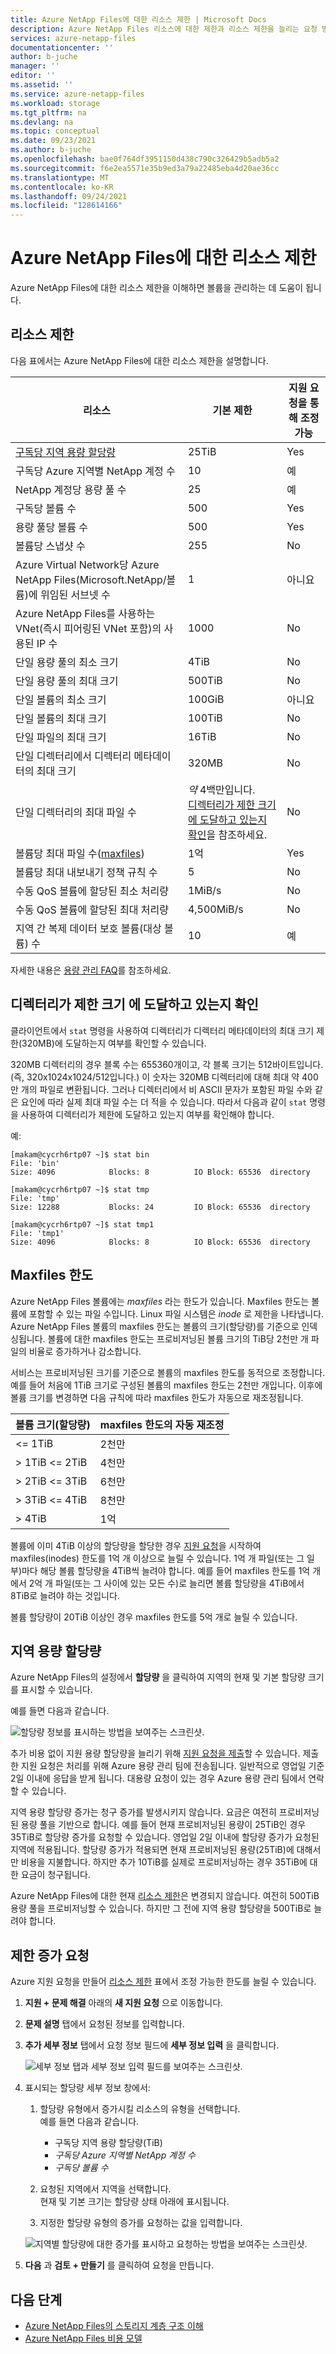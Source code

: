 ```yaml
---
title: Azure NetApp Files에 대한 리소스 제한 | Microsoft Docs
description: Azure NetApp Files 리소스에 대한 제한과 리소스 제한을 늘리는 요청 방법을 설명합니다.
services: azure-netapp-files
documentationcenter: ''
author: b-juche
manager: ''
editor: ''
ms.assetid: ''
ms.service: azure-netapp-files
ms.workload: storage
ms.tgt_pltfrm: na
ms.devlang: na
ms.topic: conceptual
ms.date: 09/23/2021
ms.author: b-juche
ms.openlocfilehash: bae0f764df3951150d438c790c326429b5adb5a2
ms.sourcegitcommit: f6e2ea5571e35b9ed3a79a22485eba4d20ae36cc
ms.translationtype: MT
ms.contentlocale: ko-KR
ms.lasthandoff: 09/24/2021
ms.locfileid: "128614166"
---
```

# <a name="resource-limits-for-azure-netapp-files"></a>Azure NetApp Files에 대한 리소스 제한

Azure NetApp Files에 대한 리소스 제한을 이해하면 볼륨을 관리하는 데 도움이 됩니다.

## <a name="resource-limits"></a>리소스 제한

다음 표에서는 Azure NetApp Files에 대한 리소스 제한을 설명합니다.

|  리소스  |  기본 제한  |  지원 요청을 통해 조정 가능  |
|----------------|---------------------|--------------------------------------|
|  [구독당 지역 용량 할당량](#regional-capacity-quota)   |  25TiB  |  Yes  |
|  구독당 Azure 지역별 NetApp 계정 수  |  10    |  예   |
|  NetApp 계정당 용량 풀 수   |    25     |   예   |
|  구독당 볼륨 수   |    500     |   Yes   |
|  용량 풀당 볼륨 수     |    500   |    Yes     |
|  볼륨당 스냅샷 수       |    255     |    No        |
|  Azure Virtual Network당 Azure NetApp Files(Microsoft.NetApp/볼륨)에 위임된 서브넷 수    |   1   |    아니요    |
|  Azure NetApp Files를 사용하는 VNet(즉시 피어링된 VNet 포함)의 사용된 IP 수   |    1000   |    No   |
|  단일 용량 풀의 최소 크기   |  4TiB     |    No  |
|  단일 용량 풀의 최대 크기    |  500TiB   |   No   |
|  단일 볼륨의 최소 크기    |    100GiB    |    아니요    |
|  단일 볼륨의 최대 크기     |    100TiB    |    No    |
|  단일 파일의 최대 크기     |    16TiB    |    No    |    
|  단일 디렉터리에서 디렉터리 메타데이터의 최대 크기      |    320MB    |    No    |    
|  단일 디렉터리의 최대 파일 수  | *약* 4백만입니다. <br> [디렉터리가 제한 크기에 도달하고 있는지 확인](#directory-limit)을 참조하세요.  |    No    |   
|  볼륨당 최대 파일 수([maxfiles](#maxfiles))     |    1억    |    Yes    |    
|  볼륨당 최대 내보내기 정책 규칙 수     |    5  |    No    | 
|  수동 QoS 볼륨에 할당된 최소 처리량     |    1MiB/s   |    No    |    
|  수동 QoS 볼륨에 할당된 최대 처리량     |    4,500MiB/s    |    No    |    
|  지역 간 복제 데이터 보호 볼륨(대상 볼륨) 수     |    10    |    예    |     

자세한 내용은 [용량 관리 FAQ](azure-netapp-files-faqs.md#capacity-management-faqs)를 참조하세요.

## <a name="determine-if-a-directory-is-approaching-the-limit-size"></a>디렉터리가 제한 크기 <a name="directory-limit"></a>에 도달하고 있는지 확인  

클라이언트에서 `stat` 명령을 사용하여 디렉터리가 디렉터리 메타데이터의 최대 크기 제한(320MB)에 도달하는지 여부를 확인할 수 있습니다.   

320MB 디렉터리의 경우 블록 수는 655360개이고, 각 블록 크기는 512바이트입니다.  (즉, 320x1024x1024/512입니다.) 이 숫자는 320MB 디렉터리에 대해 최대 약 400만 개의 파일로 변환됩니다. 그러나 디렉터리에서 비 ASCII 문자가 포함된 파일 수와 같은 요인에 따라 실제 최대 파일 수는 더 적을 수 있습니다. 따라서 다음과 같이 `stat` 명령을 사용하여 디렉터리가 제한에 도달하고 있는지 여부를 확인해야 합니다.  

예:

```console
[makam@cycrh6rtp07 ~]$ stat bin
File: 'bin'
Size: 4096            Blocks: 8          IO Block: 65536  directory

[makam@cycrh6rtp07 ~]$ stat tmp
File: 'tmp'
Size: 12288           Blocks: 24         IO Block: 65536  directory
 
[makam@cycrh6rtp07 ~]$ stat tmp1
File: 'tmp1'
Size: 4096            Blocks: 8          IO Block: 65536  directory
```

## <a name="maxfiles-limits"></a>Maxfiles 한도 <a name="maxfiles"></a> 

Azure NetApp Files 볼륨에는 *maxfiles* 라는 한도가 있습니다. Maxfiles 한도는 볼륨에 포함할 수 있는 파일 수입니다. Linux 파일 시스템은 *inode* 로 제한을 나타냅니다. Azure NetApp Files 볼륨의 maxfiles 한도는 볼륨의 크기(할당량)를 기준으로 인덱싱됩니다. 볼륨에 대한 maxfiles 한도는 프로비저닝된 볼륨 크기의 TiB당 2천만 개 파일의 비율로 증가하거나 감소합니다. 

서비스는 프로비저닝된 크기를 기준으로 볼륨의 maxfiles 한도를 동적으로 조정합니다. 예를 들어 처음에 1TiB 크기로 구성된 볼륨의 maxfiles 한도는 2천만 개입니다. 이후에 볼륨 크기를 변경하면 다음 규칙에 따라 maxfiles 한도가 자동으로 재조정됩니다. 

|    볼륨 크기(할당량)     |  maxfiles 한도의 자동 재조정    |
|----------------------------|-------------------|
|    <= 1TiB                |    2천만     |
|    > 1TiB <= 2TiB    |    4천만     |
|    > 2TiB <= 3TiB    |    6천만     |
|    > 3TiB <= 4TiB    |    8천만     |
|    > 4TiB                 |    1억    |

볼륨에 이미 4TiB 이상의 할당량을 할당한 경우 [지원 요청](#request-limit-increase)을 시작하여 maxfiles(inodes) 한도를 1억 개 이상으로 늘릴 수 있습니다. 1억 개 파일(또는 그 일부)마다 해당 볼륨 할당량을 4TiB씩 늘려야 합니다.  예를 들어 maxfiles 한도를 1억 개에서 2억 개 파일(또는 그 사이에 있는 모든 수)로 늘리면 볼륨 할당량을 4TiB에서 8TiB로 늘려야 하는 것입니다.

볼륨 할당량이 20TiB 이상인 경우 maxfiles 한도를 5억 개로 늘릴 수 있습니다. <!-- ANF-11854 --> 

## <a name="regional-capacity-quota"></a>지역 용량 할당량

Azure NetApp Files의 설정에서 **할당량** 을 클릭하여 지역의 현재 및 기본 할당량 크기를 표시할 수 있습니다. 

예를 들면 다음과 같습니다. 

![할당량 정보를 표시하는 방법을 보여주는 스크린샷.](../media/azure-netapp-files/quota-display.png) 

추가 비용 없이 지원 용량 할당량을 늘리기 위해 [지원 요청을 제출](#request-limit-increase)할 수 있습니다. 제출한 지원 요청은 처리를 위해 Azure 용량 관리 팀에 전송됩니다. 일반적으로 영업일 기준 2일 이내에 응답을 받게 됩니다. 대용량 요청이 있는 경우 Azure 용량 관리 팀에서 연락할 수 있습니다.  

지역 용량 할당량 증가는 청구 증가를 발생시키지 않습니다. 요금은 여전히 프로비저닝된 용량 풀을 기반으로 합니다.
예를 들어 현재 프로비저닝된 용량이 25TiB인 경우 35TiB로 할당량 증가를 요청할 수 있습니다.  영업일 2일 이내에 할당량 증가가 요청된 지역에 적용됩니다. 할당량 증가가 적용되면 현재 프로비저닝된 용량(25TiB)에 대해서만 비용을 지불합니다. 하지만 추가 10TiB를 실제로 프로비저닝하는 경우 35TiB에 대한 요금이 청구됩니다.

Azure NetApp Files에 대한 현재 [리소스 제한](#resource-limits)은 변경되지 않습니다. 여전히 500TiB 용량 풀을 프로비저닝할 수 있습니다. 하지만 그 전에 지역 용량 할당량을 500TiB로 늘려야 합니다.

## <a name="request-limit-increase"></a>제한 증가 요청

Azure 지원 요청을 만들어 [리소스 제한](#resource-limits) 표에서 조정 가능한 한도를 늘릴 수 있습니다. 

1. **지원 + 문제 해결** 아래의 **새 지원 요청** 으로 이동합니다.
1. **문제 설명** 탭에서 요청된 정보를 입력합니다.
1. **추가 세부 정보** 탭에서 요청 정보 필드에 **세부 정보 입력** 을 클릭합니다.  

    ![세부 정보 탭과 세부 정보 입력 필드를 보여주는 스크린샷.](../media/azure-netapp-files/quota-additional-details.png)

1. 표시되는 할당량 세부 정보 창에서:  

    1. 할당량 유형에서 증가시킬 리소스의 유형을 선택합니다.  
        예를 들면 다음과 같습니다.  
        * 구독당 지역 용량 할당량(TiB)
        * *구독당 Azure 지역별 NetApp 계정 수*
        * *구독당 볼륨 수*

    1. 요청된 지역에서 지역을 선택합니다.   
        현재 및 기본 크기는 할당량 상태 아래에 표시됩니다.
    1. 지정한 할당량 유형의 증가를 요청하는 값을 입력합니다.
    
    ![지역별 할당량에 대한 증가를 표시하고 요청하는 방법을 보여주는 스크린샷.](../media/azure-netapp-files/quota-details-regional-request.png)

1. **다음** 과 **검토 + 만들기** 를 클릭하여 요청을 만듭니다.

## <a name="next-steps"></a>다음 단계  

- [Azure NetApp Files의 스토리지 계층 구조 이해](azure-netapp-files-understand-storage-hierarchy.md)
- [Azure NetApp Files 비용 모델](azure-netapp-files-cost-model.md)
